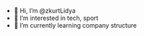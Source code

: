 - 👋 Hi, I’m @zkurtLidya
- 👀 I’m interested in tech, sport
- 🌱 I’m currently learning company structure

<!---
zkurtLidya/zkurtLidya is a ✨ special ✨ repository because its `README.md` (this file) appears on your GitHub profile.
You can click the Preview link to take a look at your changes.
--->
